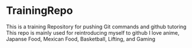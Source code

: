 # TrainingRepo
This is a training Repository for pushing Git commands and github tutoring
This repo is mainly used for reintroducing myself to github
I love anime, Japanse Food, Mexican Food, Basketball, Lifting, and Gaming
